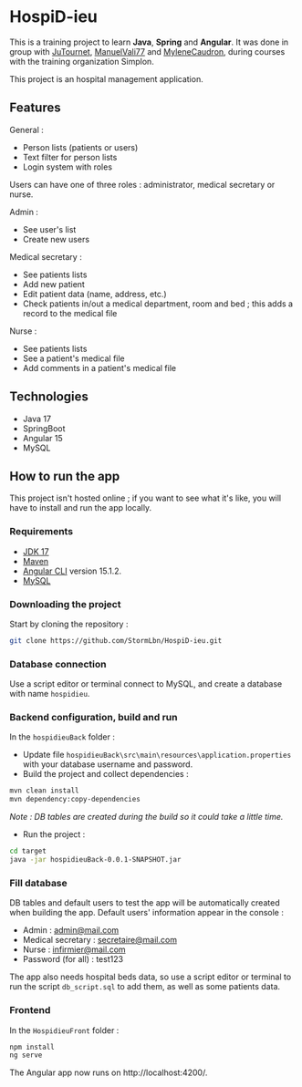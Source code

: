# HospiD-ieu

This is a training project to learn **Java**, **Spring** and **Angular**. It was done in group with [JuTournet](https://github.com/JuTournet), [ManuelVali77](https://github.com/ManuelVali77) and [MyleneCaudron](https://github.com/MyleneCaudron), during courses with the training organization Simplon.

This project is an hospital management application.

## Features

General :
- Person lists (patients or users)
- Text filter for person lists
- Login system with roles

Users can have one of three roles : administrator, medical secretary or nurse.

Admin :
- See user's list
- Create new users

Medical secretary :
- See patients lists
- Add new patient
- Edit patient data (name, address, etc.)
- Check patients in/out a medical department, room and bed ; this adds a record to the medical file

Nurse :
- See patients lists
- See a patient's medical file
- Add comments in a patient's medical file

## Technologies

- Java 17
- SpringBoot
- Angular 15
- MySQL

## How to run the app

This project isn't hosted online ; if you want to see what it's like, you will have to install and run the app locally.

### Requirements
- [JDK 17](https://www.oracle.com/java/technologies/downloads/#jdk17-windows)
- [Maven](https://maven.apache.org/download.cgi)
- [Angular CLI](https://github.com/angular/angular-cli) version 15.1.2.
- [MySQL](https://dev.mysql.com/downloads/installer/)

### Downloading the project

Start by cloning the repository :
```bash
git clone https://github.com/StormLbn/HospiD-ieu.git
```

### Database connection
Use a script editor or terminal connect to MySQL, and create a database with name `hospidieu`.

### Backend configuration, build and run

In the `hospidieuBack` folder :
- Update file `hospidieuBack\src\main\resources\application.properties` with your database username and password.
- Build the project and collect dependencies :
```bash
mvn clean install
mvn dependency:copy-dependencies
```

*Note : DB tables are created during the build so it could take a little time.*

- Run the project :
```bash
cd target
java -jar hospidieuBack-0.0.1-SNAPSHOT.jar
```

### Fill database

DB tables and default users to test the app will be automatically created when building the app.
Default users' information appear in the console :
- Admin : admin@mail.com
- Medical secretary : secretaire@mail.com
- Nurse : infirmier@mail.com
- Password (for all) : test123

The app also needs hospital beds data, so use a script editor or terminal to run the script `db_script.sql` to add them, as well as some patients data.

### Frontend

In the `HospidieuFront` folder :
```bash
npm install
ng serve
```

The Angular app now runs on http://localhost:4200/.
